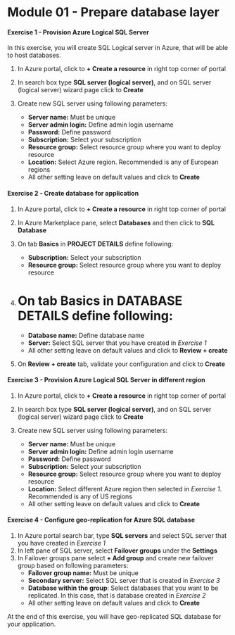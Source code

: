 # Module 01 - Prepare database layer

#### Exercise 1 - Provision Azure Logical SQL Server

In this exercise, you will create SQL Logical server in Azure, that will be able to host databases.

1. In Azure portal, click to **+ Create a resource** in right top corner of portal

2. In search box type **SQL server (logical server)**, and on SQL server (logical server) wizard page click to **Create**

3. Create new SQL server using following parameters:

   - **Server name:** Must be unique
   - **Server admin login:** Define admin login username
   - **Password:** Define password
   - **Subscription:** Select your subscription
   - **Resource group:** Select resource group where you want to deploy resource
   - **Location:** Select Azure region. Recommended is any of European regions
   - All other setting leave on default values and click to **Create**

   

#### Exercise 2 - Create database for application

1. In Azure portal, click to **+ Create a resource** in right top corner of portal

2. In Azure Marketplace pane, select **Databases** and then click to **SQL Database**

3. On tab **Basics** in **PROJECT DETAILS** define following:

   - **Subscription:** Select your subscription
   - **Resource group:** Select resource group where you want to deploy resource

4. # On tab **Basics** in **DATABASE DETAILS** define following:

   - **Database name:** Define database name
   - **Server:** Select SQL server that you have created in *Exercise 1*
   - All other setting leave on default values and click to **Review + create**

5. On **Review + create** tab, validate your configuration and click to **Create**



#### Exercise 3 - Provision Azure Logical SQL Server in different region

1. In Azure portal, click to **+ Create a resource** in right top corner of portal

2. In search box type **SQL server (logical server)**, and on SQL server (logical server) wizard page click to **Create**

3. Create new SQL server using following parameters:

   - **Server name:** Must be unique
   - **Server admin login:** Define admin login username
   - **Password:** Define password
   - **Subscription:** Select your subscription
   - **Resource group:** Select resource group where you want to deploy resource
   - **Location:** Select different Azure region then selected in *Exercise 1*. Recommended is any of US regions
   - All other setting leave on default values and click to **Create**

   

#### Exercise 4 - Configure geo-replication for Azure SQL database

1. In Azure portal search bar, type **SQL servers** and select SQL server that you have created in *Exercise 1*
2. In left pane of SQL server, select **Failover groups** under the **Settings**
3. In Failover groups pane select **+ Add group** and create new failover group based on following parameters:
   - **Failover group name:** Must be unique
   - **Secondary server:** Select SQL server that is created in *Exercise 3*
   - **Database within the group**: Select databases that you want to be replicated. In this case, that is database created in *Exercise 2*
   - All other setting leave on default values and click to **Create**



At the end of this exercise, you will have geo-replicated SQL database for your application.